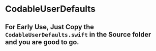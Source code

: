 # CodableUserDefaults

## For Early Use, Just Copy the `CodableUserDefaults.swift` in the Source folder and you are good to go.
